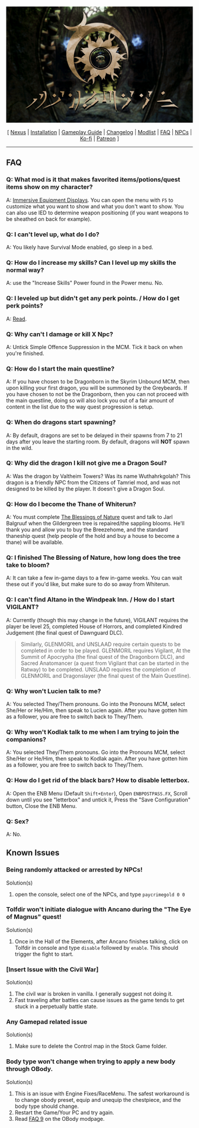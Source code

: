 ![](https://raw.githubusercontent.com/Oghma-Infinium/Fahluaan/main/images/Banner.webp)

<p align="center">
  [ <a href="https://www.nexusmods.com/skyrimspecialedition/mods/87820">Nexus</a> |
  <a href="https://github.com/Oghma-Infinium/Fahluaan/blob/main/README.md">Installation</a> |
  <a href="https://github.com/Oghma-Infinium/Fahluaan/blob/main/GAMEPLAY.md">Gameplay Guide</a> |
  <a href="https://github.com/Oghma-Infinium/Fahluaan/blob/main/CHANGELOG.md">Changelog</a> |
  <a href="https://loadorderlibrary.com/lists/fahluaan">Modlist</a> |
  <a href="https://github.com/Oghma-Infinium/Fahluaan/blob/main/Documentation/FAQ.md">FAQ</a> |
  <a href="https://github.com/Oghma-Infinium/Fahluaan/blob/main/Documentation/NPCs.md">NPCs</a> |
  <a href="https://ko-fi.com/aljoxo">Ko-fi</a> | 
  <a href="patreon.com/aljoxo">Patreon</a> ]
</p>

---

## FAQ

### Q: What mod is it that makes favorited items/potions/quest items show on my character?
A: [Immersive Equipment Displays](https://www.nexusmods.com/skyrimspecialedition/mods/62001). You can open the menu with `F5` to customize what you want to show and what you don't want to show. You can also use IED to determine weapon positioning (if you want weapons to be sheathed on back for example).

### Q: I can't level up, what do I do?  
A: You likely have Survival Mode enabled, go sleep in a bed.

### Q: How do I increase my skills? Can I level up my skills the normal way?
A: use the "Increase Skills" Power found in the Power menu. No.

### Q: I leveled up but didn't get any perk points. / How do I get perk points?
A: [Read](https://github.com/aljoxo/Fahluaan/blob/main/GAMEPLAY.md).

### Q: Why can't I damage or kill X Npc?
A: Untick Simple Offence Suppression in the MCM. Tick it back on when you're finished.

### Q: How do I start the main questline?  
A: If you have chosen to be Dragonborn in the Skyrim Unbound MCM, then upon killing your first dragon, you will be summoned by the Greybeards. If you have chosen to not be the Dragonborn, then you can not proceed with the main questline, doing so will also lock you out of a fair amount of content in the list due to the way quest progression is setup.

### Q: When do dragons start spawning?  
A: By default, dragons are set to be delayed in their spawns from 7 to 21 days after you leave the starting room. By default, dragons will **NOT** spawn in the wild.

### Q: Why did the dragon I kill not give me a Dragon Soul?
A: Was the dragon by Valtheim Towers? Was its name Wuthahrkgolah? This dragon is a friendly NPC from the Citizens of Tamriel mod, and was not designed to be killed by the player. It doesn't give a Dragon Soul.

### Q: How do I become the Thane of Whiterun?   
A: You must complete [The Blessings of Nature](https://en.uesp.net/wiki/Skyrim:The_Blessings_of_Nature) quest and talk to Jarl Balgruuf when the Gildergreen tree is repaired/the sappling blooms. He'll thank you and allow you to buy the Breezehome, and the standard thaneship quest (help people of the hold and buy a house to become a thane) will be available.

### Q: I finished The Blessing of Nature, how long does the tree take to bloom?
A: It can take a few in-game days to a few in-game weeks. You can wait these out if you'd like, but make sure to do so away from Whiterun.

### Q: I can't find Altano in the Windpeak Inn. / How do I start VIGILANT?  
A: Currently (though this may change in the future), VIGILANT requires the player be level 25, completed House of Horrors, and completed Kindred Judgement (the final quest of Dawnguard DLC). 
> Similarly, GLENMORIL and UNSLAAD require certain quests to be completed in order to be played. GLENMORIL requires Vigilant, At the Summit of Apocrypha (the final quest of the Dragonborn DLC), and Sacred Anatomancer (a quest from Vigilant that can be started in the Ratway) to be completed. 
> UNSLAAD requires the completion of GLENMORIL and Dragonslayer (the final quest of the Main Questline).

### Q: Why won't Lucien talk to me?
A: You selected They/Them pronouns. Go into the Pronouns MCM, select She/Her or He/Him, then speak to Lucien again. After you have gotten him as a follower, you are free to switch back to They/Them.

### Q: Why won't Kodlak talk to me when I am trying to join the companions?
A: You selected They/Them pronouns. Go into the Pronouns MCM, select She/Her or He/Him, then speak to Kodlak again. After you have gotten him as a follower, you are free to switch back to They/Them.

### Q: How do I get rid of the black bars? How to disable letterbox.
A: Open the ENB Menu (Default `Shift+Enter`), Open `ENBPOSTPASS.FX`, Scroll down until you see "letterbox" and untick it, Press the "Save Configuration" button, Close the ENB Menu.

### Q: Sex?
A: No.

## Known Issues

### Being randomly attacked or arrested by NPCs!
Solution(s)
 1. open the console, select one of the NPCs, and type `paycrimegold 0 0`

### Tolfdir won't initiate dialogue with Ancano during the "The Eye of Magnus" quest!
Solution(s)
 1. Once in the Hall of the Elements, after Ancano finishes talking, click on Tolfdir in console and type `disable` followed by `enable`. This should trigger the fight to start.

### [Insert Issue with the Civil War]
Solution(s)
 1. The civil war is broken in vanilla. I generally suggest not doing it.
 2. Fast traveling after battles can cause issues as the game tends to get stuck in a perpetually battle state.

### Any Gamepad related issue
Solution(s)
 1. Make sure to delete the Control map in the Stock Game folder.

### Body type won't change when trying to apply a new body through OBody.
Solution(s)
 1. This is an issue with Engine Fixes/RaceMenu. The safest workaround is to change obody preset, equip and unequip the chestpiece, and the body type should change.
 2. Restart the Game/Your PC and try again.
 3. Read [FAQ 9](https://www.nexusmods.com/skyrimspecialedition/mods/77016?) on the OBody modpage.
